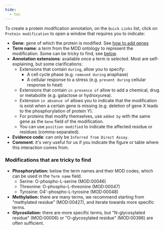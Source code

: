 ```yaml
---
hide:
  - toc
---
```


To create a protein modification annotation, on the `Quick Links` list, click on `Protein modification` to open a window that requires you to indicate:

* **Gene**: gene of which the protein is modified. See [how to add genes](./genotype_management.md#adding-genes-info)
* **Term name**: a term from the MOD ontology to represent the modification. Some can be tricky to find, see [below](#modifications-that-are-tricky-to-find).
* **Annotation extensions**: available once a term is selected. Most are self-explaining, but some clarifications:
    * Extensions that contain `during`, allow you to specify:
        * A cell cycle phase (e.g. `removed during` anaphase)
        * A cellular response to a stress (e.g. `present during` cellular response to heat)
    * Extensions that contain `in presence of` allow to add a chemical, drug or metabolite (e.g. galactose or hydroxyurea).
    * Extension `in absence of` allows you to indicate that the modification is exist when a certain gene is missing (e.g. deletion of gene X leads to the phosphorylation of protein Y).
    * For proteins that modify themselves, use `added by` with the same gene as the `Gene` field of the modification.
    * You can use `position modified` to indicate the affected residue or residues (comma-separated).
* **Evidence code**: can only be `Inferred from Direct Assay`.
* **Comment**: it's very useful for us if you indicate the figure or table where this interaction comes from.

### Modifications that are tricky to find

* **Phosphorylation:**  below the term names and their MOD codes, which can be used in the `Term name` field.
    * Serine:    O-phospho-L-serine (MOD:00046)
    * Threonine: O-phospho-L-threonine (MOD:00047)
    * Tyrosine:  O4'-phospho-L-tyrosine (MOD:00048)
* **Methylation:** there are many terms, we recommend starting from "methylated residue" (MOD:00427), and iterate towards more specific terms.
* **Glycosilation:** there are more specific terms, but "N-glycosylated residue" (MOD:00006) or "O-glycosylated residue" (MOD:00396) are often sufficient.

